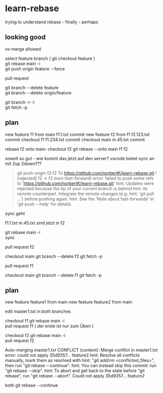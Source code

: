 # learn-rebase

trying to understand rebase - finally - perhaps

## looking good

no merge allowed

select feature branch ( git checkout feature )  
git rebase main -i  
git push origin feature --force

pull request

git branch --delete feature  
git branch --delete origin/feature

git branch -r -l  
git fetch -p

## plan

new feature f1 from main
f1.1.txt
commit
new feature f2 from f1
f2.123.txt
commit
checkout f1
f1.234.txt
commit
checkout main
m.45.txt
commit

rebase f2 onto main:
checkout f2
git rebase --onto main f1 f2

soweit so gut - wie kommt das jetzt auf den server?
vscode bietet sync an mit 2up 2down???

> git push origin f2:f2
> To https://github.com/norbertK/learn-rebase.git
> ! [rejected] f2 -> f2 (non-fast-forward)
> error: failed to push some refs to 'https://github.com/norbertK/learn-rebase.git'
> hint: Updates were rejected because the tip of your current branch is behind
> hint: its remote counterpart. Integrate the remote changes (e.g.
> hint: 'git pull ...') before pushing again.
> hint: See the 'Note about fast-forwards' in 'git push --help' for details.

sync geht

f1.1.txt m.45.txt sind jetzt in f2

git rebase main -i  
sync

pull request f2

checkout main
git branch --delete f2
git fetch -p

pull request f1

checkout main
git branch --delete f1
git fetch -p

## plan

new feature feature1 from main
new feature feature2 from main

edit master1.txt in both branches

checkout f1
git rebase main -i  
pull request f1
( der erste ist nur zum Üben )

checkout f2
git rebase main -i  
pull request f2

Auto-merging master1.txt
CONFLICT (content): Merge conflict in master1.txt
error: could not apply 35d9357... feature2
hint: Resolve all conflicts manually, mark them as resolved with
hint: "git add/rm <conflicted_files>", then run "git rebase --continue".
hint: You can instead skip this commit: run "git rebase --skip".
hint: To abort and get back to the state before "git rebase", run "git rebase --abort".
Could not apply 35d9357... feature2

both
git rebase --continue
